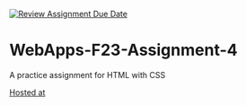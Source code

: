 [![Review Assignment Due Date](https://classroom.github.com/assets/deadline-readme-button-24ddc0f5d75046c5622901739e7c5dd533143b0c8e959d652212380cedb1ea36.svg)](https://classroom.github.com/a/4tKarLeg)
# WebApps-F23-Assignment-4
A practice assignment for HTML with CSS

<a href="https://github.com/44-563-WebApps-F23/44563-webapps-f23-assignment4-Jonah-14/blob/main/playpart.html">Hosted at</a>
